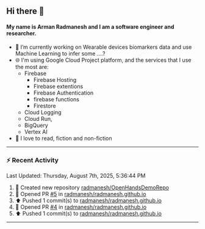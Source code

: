 ## Hi there 👋

#### My name is Arman Radmanesh and I am a software engineer and researcher.

- 🔭 I’m currently working on Wearable devices biomarkers data and use Machine Learning to infer some ....?
- 🌐 I'm using Google Cloud Project platform, and the services that I use the most are:
  - Firebase
     - Firebase Hosting
     - Firebase extentions 
     - Firebase Authentication
     - firebase functions
     - Firestore
  - Cloud Logging
  - Cloud Run,
  - BigQuery
  - Vertex AI
- 📖 I love to read, fiction and non-fiction

---

### :zap: Recent Activity

<!--START_SECTION:activity-->
<!--END_SECTION:activity-->

<!--RECENT_ACTIVITY:last_update-->
Last Updated: Thursday, August 7th, 2025, 5:36:44 PM
<!--RECENT_ACTIVITY:last_update_end-->

<!--RECENT_ACTIVITY:start-->
1. 📔 Created new repository [radmanesh/OpenHandsDemoRepo](https://github.com/radmanesh/OpenHandsDemoRepo)
2. 💪 Opened PR [#5](https://github.com/radmanesh/radmanesh.github.io/pull/5) in [radmanesh/radmanesh.github.io](https://github.com/radmanesh/radmanesh.github.io)
3. ⬆️ Pushed 1 commit(s) to [radmanesh/radmanesh.github.io](https://github.com/radmanesh/radmanesh.github.io)
4. 💪 Opened PR [#4](https://github.com/radmanesh/radmanesh.github.io/pull/4) in [radmanesh/radmanesh.github.io](https://github.com/radmanesh/radmanesh.github.io)
5. ⬆️ Pushed 1 commit(s) to [radmanesh/radmanesh.github.io](https://github.com/radmanesh/radmanesh.github.io)
<!--RECENT_ACTIVITY:end-->

---

<!--
**radmanesh/radmanesh** is a ✨ _special_ ✨ repository because its `README.md` (this file) appears on your GitHub profile.

Here are some ideas to get you started:

- 🔭 I’m currently working on ...
- 🌱 I’m currently learning ...
- 👯 I’m looking to collaborate on ...
- 🤔 I’m looking for help with ...
- 💬 Ask me about ...
- 📫 How to reach me: ...
- 😄 Pronouns: ...
- ⚡ Fun fact: ...
-->
